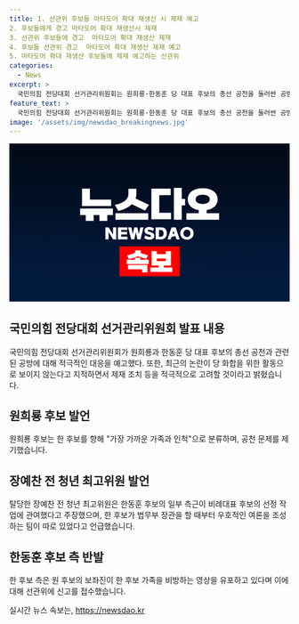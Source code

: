 ```yaml
---
title: 1. 선관위 후보들 마타도어 확대 재생산 시 제재 예고
2. 후보들에게 경고 마타도어 확대 재생산시 제재
3. 선관위 후보들에 경고  마타도어 확대 재생산 제재
4. 후보들 선관위 경고  마타도어 확대 재생산 제재 예고
5. 마타도어 확대 재생산 후보들에 제재 예고하는 선관위
categories:
  - News
excerpt: >
  국민의힘 전당대회 선거관리위원회는 원희룡·한동훈 당 대표 후보의 총선 공천을 둘러싼 공방을 언급하며, 마타도어 사안 등에 대한 제재 조치에 대비할 것을 밝혔다. 이에 앞서 원희룡 후보가 한동훈 후보의 사적 공천 의혹을 제기하고, 탈당한 장예찬 전 청년 최고위원은 공천 과정을 비난했다. 또한, 한 후보 측은 원 후보의 보좌진이 한 후보 가족에 대한 비방 영상을 퍼 나르고 있다고 주장하고 있다.
feature_text: >
  국민의힘 전당대회 선거관리위원회는 원희룡·한동훈 당 대표 후보의 총선 공천을 둘러싼 공방을 언급하며, 마타도어 사안 등에 대한 제재 조치에 대비할 것을 밝혔다. 이에 앞서 원희룡 후보가 한동훈 후보의 사적 공천 의혹을 제기하고, 탈당한 장예찬 전 청년 최고위원은 공천 과정을 비난했다. 또한, 한 후보 측은 원 후보의 보좌진이 한 후보 가족에 대한 비방 영상을 퍼 나르고 있다고 주장하고 있다.
image: '/assets/img/newsdao_breakingnews.jpg'
---
```


<p><img src="/assets/img/newsdao_breakingnews.jpg" alt="flaretime 속보" /></p>

<h2 data-ke-size="size26">국민의힘 전당대회 선거관리위원회 발표 내용</h2>

<p data-ke-size="size16">국민의힘 전당대회 선거관리위원회가 원희룡과 한동훈 당 대표 후보의 총선 공천과 관련된 공방에 대해 적극적인 대응을 예고했다. 또한, 최근의 논란이 당 화합을 위한 활동으로 보이지 않는다고 지적하면서 제재 조치 등을 적극적으로 고려할 것이라고 밝혔습니다.</p>

<h2 data-ke-size="size26">원희룡 후보 발언</h2>

<p data-ke-size="size16">원희룡 후보는 한 후보를 향해 "가장 가까운 가족과 인척"으로 분류하며, 공천 문제를 제기했습니다.</p>

<h2 data-ke-size="size26">장예찬 전 청년 최고위원 발언</h2>

<p data-ke-size="size16">탈당한 장예찬 전 청년 최고위원은 한동훈 후보의 일부 측근이 비례대표 후보의 선정 작업에 관여했다고 주장했으며, 한 후보가 법무부 장관을 할 때부터 우호적인 여론을 조성하는 팀이 따로 있었다고 언급했습니다.</p>

<h2 data-ke-size="size26">한동훈 후보 측 반발</h2>

<p data-ke-size="size16">한 후보 측은 원 후보의 보좌진이 한 후보 가족을 비방하는 영상을 유포하고 있다며 이에 대해 선관위에 신고를 접수했습니다.</p>
실시간 뉴스 속보는, <a href="https://newsdao.kr" rel="dofollow">https://newsdao.kr</a>


